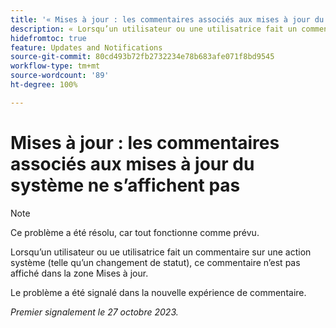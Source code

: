 ```yaml
---
title: '« Mises à jour : les commentaires associés aux mises à jour du système ne s’affichent pas »'
description: « Lorsqu’un utilisateur ou une utilisatrice fait un commentaire sur une action système (telle qu’un changement de statut), ce commentaire n’est pas affiché dans la zone Mises à jour.  »
hidefromtoc: true
feature: Updates and Notifications
source-git-commit: 80cd493b72fb2732234e78b683afe071f8bd9545
workflow-type: tm+mt
source-wordcount: '89'
ht-degree: 100%

---
```



# Mises à jour : les commentaires associés aux mises à jour du système ne s’affichent pas

<!--

>[!NOTE]
>
>This issue has been closed because it is working as designed.

-->

>[!NOTE]
>
>Ce problème a été résolu, car tout fonctionne comme prévu.

Lorsqu’un utilisateur ou ue utilisatrice fait un commentaire sur une action système (telle qu’un changement de statut), ce commentaire n’est pas affiché dans la zone Mises à jour.

Le problème a été signalé dans la nouvelle expérience de commentaire.

_Premier signalement le 27 octobre 2023._
